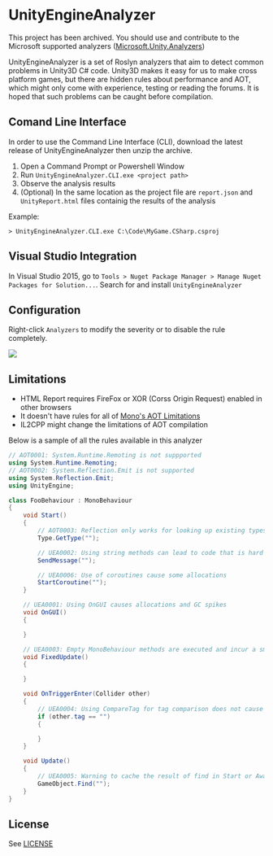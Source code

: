 UnityEngineAnalyzer
===================

This project has been archived. You should use and contribute to the Microsoft supported analyzers ([Microsoft.Unity.Analyzers](https://github.com/microsoft/Microsoft.Unity.Analyzers))

UnityEngineAnalyzer is a set of Roslyn analyzers that aim to detect common problems in Unity3D C# code. Unity3D makes it easy for us to make cross platform games, but there are hidden rules about performance and AOT, which might only come with experience, testing or reading the forums. It is hoped that such problems can be caught before compilation.


Comand Line Interface
---------------------

In order to use the Command Line Interface (CLI), download the latest release of UnityEngineAnalyzer then unzip the archive.

1. Open a Command Prompt or Powershell Window
1. Run `UnityEngineAnalyzer.CLI.exe <project path>`
1. Observe the analysis results
1. (Optional) In the same location as the project file are `report.json` and `UnityReport.html` files containig the results of the analysis  


Example:

`> UnityEngineAnalyzer.CLI.exe C:\Code\MyGame.CSharp.csproj` 


Visual Studio Integration
-------------------------

In Visual Studio 2015, go to `Tools > Nuget Package Manager > Manage Nuget Packages for Solution...`. Search for and install `UnityEngineAnalyzer`

Configuration
-------------

Right-click `Analyzers` to modify the severity or to disable the rule completely.

![](https://raw.githubusercontent.com/meng-hui/UnityEngineAnalyzer/master/Documents/configuration.png)

Limitations
-----------

- HTML Report requires FireFox or XOR (Corss Origin Request) enabled in other browsers
- It doesn't have rules for all of [Mono's AOT Limitations](https://developer.xamarin.com/guides/ios/advanced_topics/limitations/)
- IL2CPP might change the limitations of AOT compilation

Below is a sample of all the rules available in this analyzer

```C#
// AOT0001: System.Runtime.Remoting is not suppported
using System.Runtime.Remoting;
// AOT0002: System.Reflection.Emit is not supported
using System.Reflection.Emit;
using UnityEngine;

class FooBehaviour : MonoBehaviour 
{
	void Start()
	{
		// AOT0003: Reflection only works for looking up existing types
		Type.GetType("");

		// UEA0002: Using string methods can lead to code that is hard to maintain
		SendMessage("");

		// UEA0006: Use of coroutines cause some allocations
		StartCoroutine("");
	}

	// UEA0001: Using OnGUI causes allocations and GC spikes
	void OnGUI()
	{

	}

	// UEA0003: Empty MonoBehaviour methods are executed and incur a small overhead
	void FixedUpdate()
	{

	}

	void OnTriggerEnter(Collider other)
	{
		// UEA0004: Using CompareTag for tag comparison does not cause allocations
		if (other.tag == "")
		{

		}
	}

	void Update()
	{
		// UEA0005: Warning to cache the result of find in Start or Awake
		GameObject.Find("");
	}
}
```

License
-------

See [LICENSE](https://raw.githubusercontent.com/meng-hui/UnityEngineAnalyzer/master/LICENSE)
